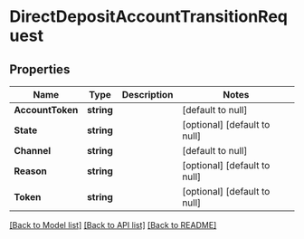 # DirectDepositAccountTransitionRequest

## Properties
Name | Type | Description | Notes
------------ | ------------- | ------------- | -------------
**AccountToken** | **string** |  | [default to null]
**State** | **string** |  | [optional] [default to null]
**Channel** | **string** |  | [default to null]
**Reason** | **string** |  | [optional] [default to null]
**Token** | **string** |  | [optional] [default to null]

[[Back to Model list]](../README.md#documentation-for-models) [[Back to API list]](../README.md#documentation-for-api-endpoints) [[Back to README]](../README.md)


